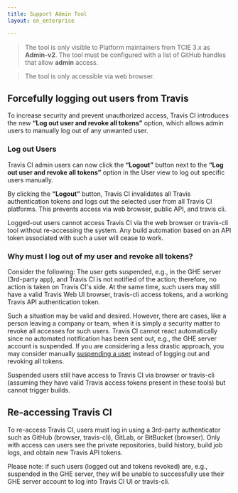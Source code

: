 ```yaml
---
title: Support Admin Tool
layout: en_enterprise

---
```


> The tool is only visible to Platform maintainers from TCIE 3.x as **Admin-v2**. The tool must be configured with a list of GitHub handles that allow **admin** access.

> The tool is only accessible via web browser.

## Forcefully logging out users from Travis
To increase security and prevent unauthorized access, Travis CI introduces the new **“Log out user and revoke all tokens”** option, which allows admin users to manually log out of any unwanted user. 

### Log out Users
Travis CI admin users can now click the **“Logout”** button next to the **“Log out user and revoke all tokens”** option in the User view to log out specific users manually.

By clicking the **“Logout”** button, Travis CI invalidates all Travis authentication tokens and logs out the selected user from all Travis CI platforms. This prevents access via web browser, public API, and travis cli. 

Logged-out users cannot access Travis CI via the web browser or travis-cli tool without re-accessing the system. Any build automation based on an API token associated with such a user will cease to work.

### Why must I log out of my user and revoke all tokens?

Consider the following: The user gets suspended, e.g., in the GHE server (3rd-party app), and Travis CI is not notified of the action; therefore, no action is taken on Travis CI's side. At the same time, such users may still have a valid Travis Web UI browser, travis-cli access tokens, and a working Travis API authentication token.

Such a situation may be valid and desired. However, there are cases, like a person leaving a company or team, when it is simply a security matter to revoke all accesses for such users. Travis CI cannot react automatically since no automated notification has been sent out, e.g., the GHE server account is suspended. If you are considering a less drastic approach, you may consider manually [suspending a user](/user/enterprise/user-management/) instead of logging out and revoking all tokens. 

Suspended users still have access to Travis CI via browser or travis-cli (assuming they have valid Travis access tokens present in these tools) but cannot trigger builds. 

## Re-accessing Travis CI
To re-access Travis CI, users must log in using a 3rd-party authenticator such as GitHub (browser, travis-cli), GitLab, or  BitBucket (browser). Only with access can users see the private repositories, build history, build job logs, and obtain new Travis API tokens.

Please note: if such users (logged out and tokens revoked) are, e.g., suspended in the GHE server, they will be unable to successfully use their GHE server account to log into Travis CI UI or travis-cli.
